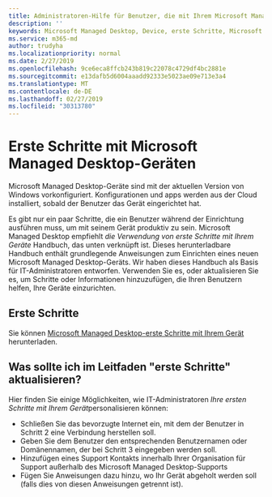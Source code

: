 ```yaml
---
title: Administratoren-Hilfe für Benutzer, die mit Ihrem Microsoft Managed Desktop-Gerät beginnen
description: ''
keywords: Microsoft Managed Desktop, Device, erste Schritte, Microsoft 365
ms.service: m365-md
author: trudyha
ms.localizationpriority: normal
ms.date: 2/27/2019
ms.openlocfilehash: 9ce6eca8ffcb243b819c22078c4729df4bc2881e
ms.sourcegitcommit: e13dafb5d6004aaadd92333e5023ae09e713e3a4
ms.translationtype: MT
ms.contentlocale: de-DE
ms.lasthandoff: 02/27/2019
ms.locfileid: "30313780"
---
```

# <a name="get-started-using-microsoft-managed-desktop-devices"></a>Erste Schritte mit Microsoft Managed Desktop-Geräten

Microsoft Managed Desktop-Geräte sind mit der aktuellen Version von Windows vorkonfiguriert. Konfigurationen und apps werden aus der Cloud installiert, sobald der Benutzer das Gerät eingerichtet hat. 
 
Es gibt nur ein paar Schritte, die ein Benutzer während der Einrichtung ausführen muss, um mit seinem Gerät produktiv zu sein. Microsoft Managed Desktop empfiehlt *die Verwendung von erste Schritte mit Ihrem Geräte* Handbuch, das unten verknüpft ist. Dieses herunterladbare Handbuch enthält grundlegende Anweisungen zum Einrichten eines neuen Microsoft Managed Desktop-Geräts. Wir haben dieses Handbuch als Basis für IT-Administratoren entworfen. Verwenden Sie es, oder aktualisieren Sie es, um Schritte oder Informationen hinzuzufügen, die Ihren Benutzern helfen, Ihre Geräte einzurichten. 

## <a name="get-started-guide"></a>Erste Schritte 
Sie können [Microsoft Managed Desktop-erste Schritte mit Ihrem Gerät](https://www.microsoft.com/en-us/download/details.aspx?id=57918) herunterladen.

## <a name="what-should-i-update-in-the-get-started-guide"></a>Was sollte ich im Leitfaden "erste Schritte" aktualisieren?

Hier finden Sie einige Möglichkeiten, wie IT-Administratoren *Ihre ersten Schritte mit Ihrem Gerät*personalisieren können:
- Schließen Sie das bevorzugte Internet ein, mit dem der Benutzer in Schritt 2 eine Verbindung herstellen soll.
- Geben Sie dem Benutzer den entsprechenden Benutzernamen oder Domänennamen, der bei Schritt 3 eingegeben werden soll.
- Hinzufügen eines Support Kontakts innerhalb Ihrer Organisation für Support außerhalb des Microsoft Managed Desktop-Supports
- Fügen Sie Anweisungen dazu hinzu, wo Ihr Gerät abgeholt werden soll (falls dies von diesen Anweisungen getrennt ist).